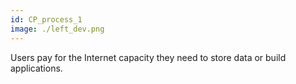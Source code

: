 ```yaml
---
id: CP_process_1
image: ./left_dev.png
---
```

Users pay for the Internet capacity they need to store data or build applications.

